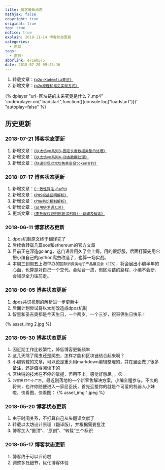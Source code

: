 ```yaml
---
title: 博客最新动态
mathjax: false
copyright: true
original: true
top: true
notice: true
explain: 2018-11-14 博客状态更新
categories:
  - 原创
tags:
  - 置顶·
abbrlink: e71eb575
date: 2018-07-20 09:45:16
---
```

1. 转载文章：[`《p2p-Kademlia算法》`](/articles/452bd9c7)
2. 新增文章：[`《p2p原理和常见实现方式》`](/articles/f80288a7)

{% dplayer "url=区块链的未来究竟是什么？.mp4" 'code=player.on("loadstart",function(){console.log("loadstart")})' "autoplay=false" %} 
<!-- more -->
## 历史更新

### 2018-07-21 博客状态更新
1. 新增文章：[`《以太坊vm系列3-固定长度数据类型的处理》`](/articles/8ddcbc00)
2. 新增文章：[`《以太坊vm系列4-动态数据处理》`](/articles/639ef287)
3. 新增文章：[`《快速实现以太坊免费空投token合约》`](/articles/ebac0719)

### 2018-07-17 博客状态更新
1. 新增文章：[`《一致性算法-Raft》`](/articles/abf4a6b7)
2. 新增文章：[`《POS权益证明解析》`](/articles/fd535b82)
3. 新增文章：[`《POW共识机制解析》`](/articles/131cedbf)
4. 新增文章：[`《区块链术语汇总》`](/articles/b35eb8c3)
5. 更新文章：[`《委托股权证明原理(DPOS)--翻译及解读》`](/articles/bbe43e3f)

### 2018-06-11 博客状态更新
1. dpos机制原文终于翻译完了
2. 后续会转载几篇eos和ethereum的官方文章
3. 目前正在深造golang，这门语言用久了会上瘾，用的很舒服，后面打算先用它把小编自己的python爬虫改造了，也算一场实战。
4. 本周三到周五上海举办的`国际消费类电子产品展览会（CES）`，将会展出小编半年的心血，也算是对自己一个交代。会站台一周，但区块链的路程，小编不会断，会竭尽全力往前走。

### 2018-06-05 博客状态更新
1. dpos共识机制的解析进一步更新中
2. 后面计划尝试将以太坊改造成dpos机制
3. 智黑和圣吉奥都是今天生日，一个两岁，一个三岁，祝哥俩生日快乐！

{% asset_img 2.jpg %}

### 2018-05-30 博客状态更新
1. 因近期工作比较繁忙，降低博客更新频率
2. 这几天除了爬虫还是爬虫，怎样才能和区块链结合起来啊？
3. 小编转载的文章，可以说是重头用markdown编辑整理的，并在里面做了很多备注，还是值得阅读下的
4. 区块链的技术在不停的掌握，但用不上，感觉好憋屈。。😥
5. `为智黑打个小广告`，最近刚落地的一个新零售解决方案，小编全程参与。不久的将来，也许你随便进入一家屈臣氏，首先迎接你的就是个可爱的机器人小妹啦，快看图，快看图：
{% asset_img 1.jpeg %}

### 2018-05-20 博客状态更新
1. 由于时间关系，不打算自己从头翻译文献了
2. 转载以太坊设计原理（翻译版），并根据需要批注
3. 博客加入“置顶”、“原创”、“转载”三个标识

### 2018-05-17 博客状态更新
1. 博客终于可以评论啦
2. 调整多处细节，优化博客体验
